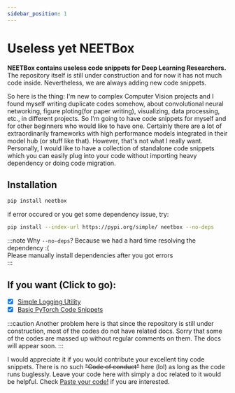 ```yaml
---
sidebar_position: 1
---
```


# Useless yet NEETBox

__NEETBox contains useless code snippets for Deep Learning Researchers.__ The repository itself is still under construction and for now it has not much code inside. Nevertheless, we are always adding new code snippets. 

So here is the thing: I'm new to complex Computer Vision projects and I found myself writing duplicate codes somehow, about convolutional neural networking, figure ploting(for paper writing), visualizing, data processing, etc., in different projects. So I'm going to have code snippets for myself and for other beginners who would like to have one. Certainly there are a lot of extraordinarily frameworks with high performance models integrated in their model hub (or stuff like that). However, that's not what I really want. Personally, I would like to have a collection of standalone code snippets which you can easily plug into your code without importing heavy dependency or doing code migration.

## Installation

```bash
pip install neetbox
```
if error occured or you get some dependency issue, try:
```bash
pip install --index-url https://pypi.org/simple/ neetbox --no-deps
```
:::note
Why `--no-deps`? Because we had a hard time resolving the dependency :(  
Please manually install dependencies after you got errors  
:::

## If you want (Click to go):

- [x] [Simple Logging Utility](./logging/)
- [x] [Basic PyTorch Code Snippets](./torch-snippets/)

:::caution
Another problem here is that since the repository is still under construction, most of the codes do not have related docs. Sorry that some of the codes are massed up without regular comments on them. The docs will appear soon. 
:::

I would appreciate it if you would contribute your excellent tiny code snippets. There is no such ~~"Code of conduct"~~ here (lol) as long as the code runs buglessly. Leave your code here with simply a doc related to it would be helpful. Check [Paste your code!](./contribute) if you are interested.